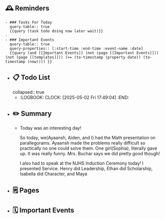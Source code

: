 ## 🕰️ Reminders
	- ### Tasks For Today
	  query-table:: true
	  {{query (task todo doing now later wait)}}
	-
	- ### Important Events
	  query-table:: true
	  query-properties:: [:start-time :end-time :event-name :date]
	  {{query (and [[Important Events]] (not (page [[Important Events]])) (not (page [[templates]])) (>= (to-timestamp (property date)) (to-timestamp (now)))) }}
- ## 📋 Todo List
  collapsed:: true
	- :LOGBOOK:
	  CLOCK: [2025-05-02 Fri 17:49:04]
	  :END:
- ##  ✏️ Summary
	- Today was an interesting day!
	  
	  So today, we(Ayaansh, Aiden, and I) had the Math presentation on parallegorams. Ayaansh made the problems really difficult so practically no one could solve them. One girl(Sophia), literally gave up. It was really funny. Mrs. Buchar says we did pretty good though!
	  
	  I also had to speak at the NJHS Induction Ceremony today! I presented Service. Henry did Leadership, Ethan did Scholarship, Isabella did Character, and Maya
- ## 🗒️ Pages
- ## 🗓️ Important Events